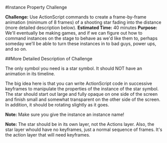 #Instance Property Challenge

**Challenge:** Use ActionScript commands to create a frame-by-frame animation (minimum of 8 frames) of a shooting star fading into the distance (more detailed description below).
**Estimated Time:** 40 minutes
**Purpose:** We'll eventually be making games, and if we can figure out how to command instances on the stage to behave as we'd like them to, perhaps someday we'll be able to turn these instances in to bad guys, power ups, and so on.

##More Detailed Description of Challenge

The only symbol you need is a star symbol. It should NOT have an animation in its timeline.

The big idea here is that you can write ActionScript code in successive keyframes to manipulate the properties of the instance of the star symbol. The star should start out large and fully opaque on one side of the screen and finish small and somewhat transparent on the other side of the screen. In addition, it should be rotating slightly as it goes.

**Note:** Make sure you give the instance an instance name!

**Note:** The star should be in its own layer, not the Actions layer. Also, the star layer whould have no keyframes, just a normal sequence of frames. It's the action layer that will need keyframes.
